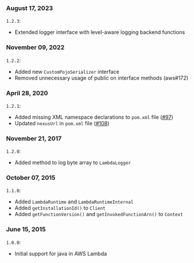 ### August 17, 2023
`1.2.3`:
- Extended logger interface with level-aware logging backend functions

### November 09, 2022
`1.2.2`:
- Added new `CustomPojoSerializer` interface
- Removed unnecessary usage of public on interface methods (aws#172) 

### April 28, 2020
`1.2.1`:
- Added missing XML namespace declarations to `pom.xml` file ([#97](https://github.com/aws/aws-lambda-java-libs/issues/97))
- Updated `nexusUrl` in `pom.xml` file ([#108](https://github.com/aws/aws-lambda-java-libs/issues/108))

### November 21, 2017
`1.2.0`:
- Added method to log byte array to `LambdaLogger`

### October 07, 2015
`1.1.0`:
- Added `LambdaRuntime` and `LambdaRuntimeInternal`
- Added `getInstallationId()` to `Client`
- Added `getFunctionVersion()` and `getInvokedFunctionArn()` to `Context`

### June 15, 2015
`1.0.0`:
- Initial support for java in AWS Lambda
